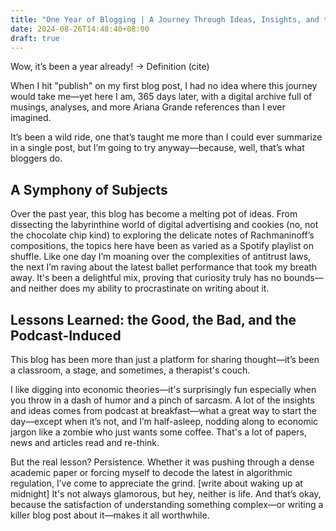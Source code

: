 ```yaml
---
title: "One Year of Blogging | A Journey Through Ideas, Insights, and the Occasional Podcast-Induced Breakfast Yawn"
date: 2024-08-26T14:48:40+08:00
draft: true
---
```


Wow, it’s been a year already! -> Definition (cite)

When I hit "publish" on my first blog post, I had no idea where this journey would take me—yet here I am, 365 days later, with a digital archive full of musings, analyses, and more Ariana Grande references than I ever imagined.

It’s been a wild ride, one that’s taught me more than I could ever summarize in a single post, but I’m going to try anyway—because, well, that’s what bloggers do.

## A Symphony of Subjects

Over the past year, this blog has become a melting pot of ideas. From dissecting the labyrinthine world of digital advertising and cookies (no, not the chocolate chip kind) to exploring the delicate notes of Rachmaninoff’s compositions, the topics here have been as varied as a Spotify playlist on shuffle. Like one day I’m moaning over the complexities of antitrust laws, the next I’m raving about the latest ballet performance that took my breath away. It's been a delightful mix, proving that curiosity truly has no bounds—and neither does my ability to procrastinate on writing about it.

## Lessons Learned: the Good, the Bad, and the Podcast-Induced

This blog has been more than just a platform for sharing thought—it’s been a classroom, a stage, and sometimes, a therapist's couch.

I like digging into economic theories—it's surprisingly fun especially when you throw in a dash of humor and a pinch of sarcasm. A lot of the insights and ideas comes from podcast at breakfast—what a great way to start the day—except when it’s not, and I’m half-asleep, nodding along to economic jargon like a zombie who just wants some coffee. That's a lot of papers, news and articles read and re-think.

But the real lesson? Persistence. Whether it was pushing through a dense academic paper or forcing myself to decode the latest in algorithmic regulation, I’ve come to appreciate the grind. [write about waking up at midnight] It's not always glamorous, but hey, neither is life. And that’s okay, because the satisfaction of understanding something complex—or writing a killer blog post about it—makes it all worthwhile.
